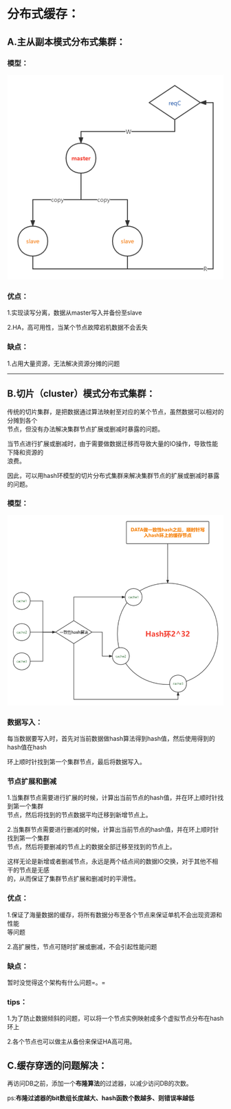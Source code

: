 # 分布式缓存：

## A.主从副本模式分布式集群：

### 模型：
![主从模型图](https://github.com/btlyh/serverTechnology/blob/main/img/ms.png "简单模型")

### 优点：
1.实现读写分离，数据从master写入并备份至slave  

2.HA，高可用性，当某个节点故障宕机数据不会丢失

### 缺点：
1.占用大量资源，无法解决资源分摊的问题

***

## B.切片（cluster）模式分布式集群：
传统的切片集群，是把数据通过算法映射至对应的某个节点，虽然数据可以相对的分摊到各个  
节点，但没有办法解决集群节点扩展或删减时暴露的问题。  

当节点进行扩展或删减时，由于需要做数据迁移而导致大量的IO操作，导致性能下降和资源的  
浪费。

因此，可以用hash环模型的切片分布式集群来解决集群节点的扩展或删减时暴露的问题。

### 模型：
![切片模型图](https://github.com/btlyh/serverTechnology/blob/main/img/cluster.png "简单模型")

### 数据写入：
每当数据要写入时，首先对当前数据做hash算法得到hash值，然后使用得到的hash值在hash  

环上顺时针找到第一个集群节点，最后将数据写入。

### 节点扩展和删减
1.当集群节点需要进行扩展的时候，计算出当前节点的hash值，并在环上顺时针找到第一个集群  
节点，然后将找到的节点数据平均迁移到新增节点上。  

2.当集群节点需要进行删减的时候，计算出当前节点的hash值，并在环上顺时针找到第一个集群  
节点，然后将要删减的节点上的数据全部迁移至找到的节点上。  

这样无论是新增或者删减节点，永远是两个结点间的数据IO交换，对于其他不相干的节点是无感  
的，从而保证了集群节点扩展和删减时的平滑性。  

### 优点：
1.保证了海量数据的缓存，将所有数据分布至各个节点来保证单机不会出现资源和性能  
等问题

2.高扩展性，节点可随时扩展或删减，不会引起性能问题

### 缺点：
暂时没觉得这个架构有什么问题=。=

### tips：
1.为了防止数据倾斜的问题，可以将一个节点实例映射成多个虚拟节点分布在hash环上  

2.各个节点也可以做主从备份来保证HA高可用。  

## C.缓存穿透的问题解决：
再访问DB之前，添加一个**布隆算法**的过滤器，以减少访问DB的次数。  

ps:**布隆过滤器的bit数组长度越大、hash函数个数越多、则错误率越低**
